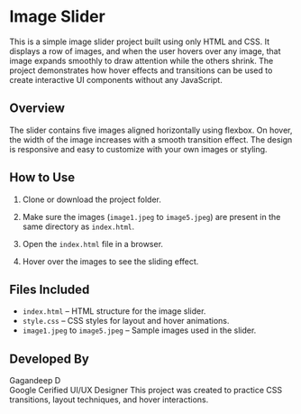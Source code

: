 # Image Slider

This is a simple image slider project built using only HTML and CSS. 
It displays a row of images, and when the user hovers over any image, that image expands smoothly to draw attention while the others shrink. 
The project demonstrates how hover effects and transitions can be used to create interactive UI components without any JavaScript.

## Overview

The slider contains five images aligned horizontally using flexbox. On hover, the width of the image increases with a smooth transition effect. 
The design is responsive and easy to customize with your own images or styling.

## How to Use

1. Clone or download the project folder.

2. Make sure the images (`image1.jpeg` to `image5.jpeg`) are present in the same directory as `index.html`.

3. Open the `index.html` file in a browser.

4. Hover over the images to see the sliding effect.

## Files Included

- `index.html` – HTML structure for the image slider.
- `style.css` – CSS styles for layout and hover animations.
- `image1.jpeg` to `image5.jpeg` – Sample images used in the slider.

## Developed By

Gagandeep D  
Google Cerified UI/UX Designer
This project was created to practice CSS transitions, layout techniques, and hover interactions.
